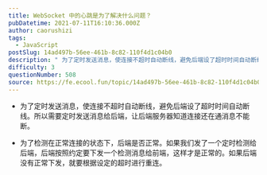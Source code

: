 ```yaml
---
title: WebSocket 中的心跳是为了解决什么问题？
pubDatetime: 2021-07-11T16:10:36.000Z
author: caorushizi
tags:
  - JavaScript
postSlug: 14ad497b-56ee-461b-8c82-110f4d1c04b0
description: " 为了定时发送消息，使连接不超时自动断线，避免后端设了超时时间自动断线。所以需要定时发送消息给后端，让后端服务器知道连接还在通消息不能断。 为了检测在正常连接的状态下，后端是否正常。如果我们发了一个定时检测给后端，后端按照约定要下发一个检测消息给前端，这样才是正常的。如果后端没有正常下发，就要根据设定的超时进行重连。 "
difficulty: 3
questionNumber: 508
source: https://fe.ecool.fun/topic/14ad497b-56ee-461b-8c82-110f4d1c04b0
---
```


- 为了定时发送消息，使连接不超时自动断线，避免后端设了超时时间自动断线。所以需要定时发送消息给后端，让后端服务器知道连接还在通消息不能断。

- 为了检测在正常连接的状态下，后端是否正常。如果我们发了一个定时检测给后端，后端按照约定要下发一个检测消息给前端，这样才是正常的。如果后端没有正常下发，就要根据设定的超时进行重连。
